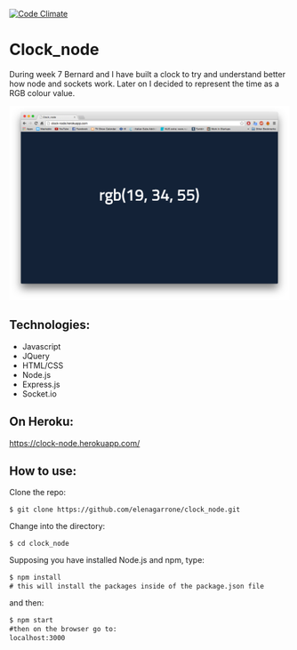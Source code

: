 [![Code Climate](https://codeclimate.com/github/elenagarrone/clock_node/badges/gpa.svg)](https://codeclimate.com/github/elenagarrone/clock_node)

Clock_node
==========
During week 7 Bernard and I have built a clock to try and understand better how node and sockets work. Later on I decided to  represent the time as a RGB colour value.

<img src='/public/images/color_screenshot.png'>

Technologies:
-------------
- Javascript
- JQuery
- HTML/CSS
- Node.js
- Express.js
- Socket.io

On Heroku:
----------
https://clock-node.herokuapp.com/

How to use:
-----------
Clone the repo:
```shell
$ git clone https://github.com/elenagarrone/clock_node.git
```
Change into the directory:
```shell
$ cd clock_node
```
Supposing you have installed Node.js and npm, type:
```shell
$ npm install
# this will install the packages inside of the package.json file
```
and then:
```shell
$ npm start
#then on the browser go to:
localhost:3000
```
